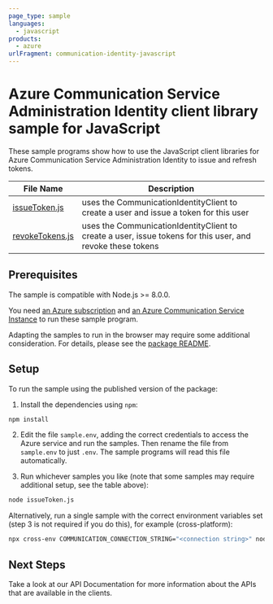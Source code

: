 ```yaml
---
page_type: sample
languages:
  - javascript
products:
  - azure
urlFragment: communication-identity-javascript
---
```


# Azure Communication Service Administration Identity client library sample for JavaScript

These sample programs show how to use the JavaScript client libraries for Azure Communication Service Administration Identity to issue and refresh tokens.

| **File Name**                   | **Description**                                                                                            |
| ------------------------------- | ---------------------------------------------------------------------------------------------------------- |
| [issueToken.js][issuetoken]     | uses the CommunicationIdentityClient to create a user and issue a token for this user                      |
| [revokeTokens.js][revoketokens] | uses the CommunicationIdentityClient to create a user, issue tokens for this user, and revoke these tokens |

## Prerequisites

The sample is compatible with Node.js >= 8.0.0.

You need [an Azure subscription][freesub] and [an Azure Communication Service Instance][azcomsvc] to run these sample program.

Adapting the samples to run in the browser may require some additional consideration. For details, please see the [package README][package].

## Setup

To run the sample using the published version of the package:

1. Install the dependencies using `npm`:

```bash
npm install
```

2. Edit the file `sample.env`, adding the correct credentials to access the Azure service and run the samples. Then rename the file from `sample.env` to just `.env`. The sample programs will read this file automatically.

3. Run whichever samples you like (note that some samples may require additional setup, see the table above):

```bash
node issueToken.js
```

Alternatively, run a single sample with the correct environment variables set (step 3 is not required if you do this), for example (cross-platform):

```bash
npx cross-env COMMUNICATION_CONNECTION_STRING="<connection string>" node issueToken.js
```

## Next Steps

Take a look at our API Documentation<!--Todo uncomment when API ref published [API Documentation][apiref]--> for more information about the APIs that are available in the clients.

[issuetoken]: https://github.com/Azure/azure-sdk-for-js/blob/master/sdk/communication/communication-identity/samples/javascript/issueToken.js
[revoketokens]: https://github.com/Azure/azure-sdk-for-js/blob/master/sdk/communication/communication-identity/samples/javascript/revokeTokens.js
[apiref]: https://docs.microsoft.com/javascript/api/@azure/communication-identity
[azcomsvc]: https://docs.microsoft.com/azure/communication-services/quickstarts/create-communication-resource?tabs=windows&pivots=platform-azp
[freesub]: https://azure.microsoft.com/free/
[package]: https://github.com/Azure/azure-sdk-for-js/blob/master/sdk/communication/communication-identity/README.md
